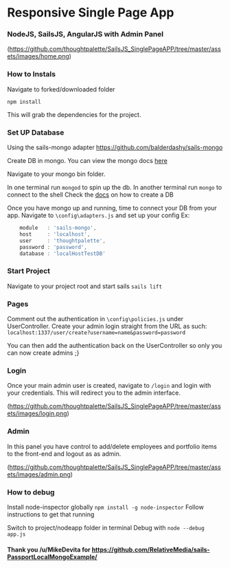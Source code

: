 
# Responsive Single Page App
### NodeJS, SailsJS, AngularJS with Admin Panel

(https://github.com/thoughtpalette/SailsJS_SinglePageAPP/tree/master/assets/images/home.png)

### How to Instals

Navigate to forked/downloaded folder

`npm install`

This will grab the dependencies for the project. 


### Set UP Database
Using the sails-mongo adapter https://github.com/balderdashy/sails-mongo

Create DB in mongo. You can view the mongo docs [here](http://docs.mongodb.org/manual/)

Navigate to your mongo bin folder.

In one terminal run `mongod` to spin up the db.
In another terminal run `mongo` to connect to the shell
Check the [docs](http://docs.mongodb.org/manual/) on how to create a DB


Once you have mongo up and running, time to connect your DB from your app. 
Navigate to `\config\adapters.js` and set up your config
Ex:
```javascript
    module   : 'sails-mongo',
    host     : 'localhost',
    user     : 'thoughtpalette',
    password : 'password',
    database : 'localHostTestDB'
```

### Start Project

Navigate to your project root and start sails `sails lift`

### Pages

Comment out the authentication in `\config\policies.js` under UserController.
Create your admin login straight from the URL as such:
`localhost:1337/user/create?username=name&password=password`

You can then add the authentication back on the UserController so only you can now create admins ;}

### Login

Once your main admin user is created, navigate to `/login` and login with your credentials. 
This will redirect you to the admin interface.

(https://github.com/thoughtpalette/SailsJS_SinglePageAPP/tree/master/assets/images/login.png)

### Admin

In this panel you have control to add/delete employees and portfolio items to the front-end and logout as as admin.

(https://github.com/thoughtpalette/SailsJS_SinglePageAPP/tree/master/assets/images/admin.png)

### How to debug
Install node-inspector globally
`npm install -g node-inspector`
Follow instructions to get that running

Switch to project/nodeapp folder in terminal
Debug with `node --debug app.js`

#### Thank you /u/MikeDevita for https://github.com/RelativeMedia/sails-PassportLocalMongoExample/


